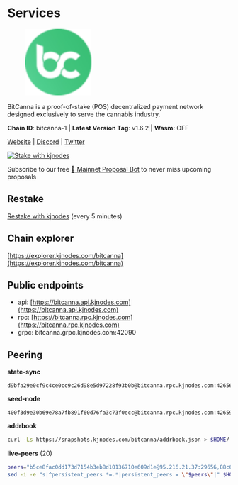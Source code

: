 # Services

<figure><img src="https://raw.githubusercontent.com/kj89/cosmos-images/main/logos/bitcanna.png" width="150" alt=""><figcaption></figcaption></figure>

BitCanna is a proof-of-stake (POS) decentralized payment network designed exclusively to serve the cannabis industry. 

**Chain ID**: bitcanna-1 | **Latest Version Tag**: v1.6.2 | **Wasm**: OFF

[Website](https://www.bitcanna.io) | [Discord](https://discord.gg/9AVrzaVQvs) | [Twitter](https://twitter.com/BitCannaGlobal)

[![Stake with kjnodes](https://i.ibb.co/cr44Q8j/button-stake-with-kjnodes.png)](https://restake.app/bitcanna/bcnavaloper1aym6s8eza7kjvnxuwxufrzccz6vqvgnsc47cc7)

Subscribe to our free [🤖 Mainnet Proposal Bot](https://t.me/kjnodes_proposal_bot) to never miss upcoming proposals

## Restake

[Restake with kjnodes](https://restake.app/bitcanna/bcnavaloper1aym6s8eza7kjvnxuwxufrzccz6vqvgnsc47cc7) (every 5 minutes)
## Chain explorer
[https://explorer.kjnodes.com/bitcanna](https://explorer.kjnodes.com/bitcanna)

## Public endpoints

* api: [https://bitcanna.api.kjnodes.com](https://bitcanna.api.kjnodes.com)
* rpc: [https://bitcanna.rpc.kjnodes.com](https://bitcanna.rpc.kjnodes.com)
* grpc: bitcanna.grpc.kjnodes.com:42090

## Peering

**state-sync**

```text
d9bfa29e0cf9c4ce0cc9c26d98e5d97228f93b0b@bitcanna.rpc.kjnodes.com:42656
```

**seed-node**

```text
400f3d9e30b69e78a7fb891f60d76fa3c73f0ecc@bitcanna.rpc.kjnodes.com:42659
```

**addrbook**
```bash
curl -Ls https://snapshots.kjnodes.com/bitcanna/addrbook.json > $HOME/.bcna/config/addrbook.json
```

**live-peers** (20)
```bash
peers="b5ce8fac0dd173d7154b3eb8d10136710e609d1e@95.216.21.37:29656,88c6b1fa1c7fef98b4449b769eb2705476586664@65.109.92.241:21326,d27dc1222e9ab0d90e49490ee315797afa14a03f@65.108.99.254:27656,b212d5740b2e11e54f56b072dc13b6134650cfb5@169.155.168.54:26656,bba10290da32f3cb41e15c3a192413666ce05cee@136.243.119.241:26656,a9f839c6e24221fb093f13ee41a0af842378fec5@94.130.12.22:26642,b204222a9b6ca4eee39a836b7406483a5ad4e719@144.91.114.250:26656,6be83de3e5ab1a912340ddad3e67d10c32d5b574@161.97.170.83:26656,320d0d38559140608b72a361db44b2a8f14bf0d1@107.181.229.154:16656,d9bfa29e0cf9c4ce0cc9c26d98e5d97228f93b0b@65.109.88.38:42656,f68feb1847416930fa046a303242adde39ba92e6@154.12.232.8:26656,17065f4b6062471aa2e1e615d5061e200a1d44e0@62.171.190.198:26656,5af4f132d1c63cbe9d828d58522fdbb4bd508880@136.244.29.116:31656,d8a0facda705edbbdd2d79fb302e017df009e9da@207.244.231.189:26656,23671067d0fd40aec523290585c7d8e91034a771@65.108.43.170:26656,5bb0a042e8a4ee28bcda1e26148e57787e75a42e@23.88.69.22:28466,9428323a2f7d73dd45c72efdc147f1978e3aa449@45.143.196.110:13056,8a210f1bcfc9015a7bc18dcc5add29c0dce3f2dc@135.181.173.65:26656,c124ce0b508e8b9ed1c5b6957f362225659b5343@144.76.177.185:26656,b7295f18b7150cc128d47c0546e2225179fc5427@202.61.194.254:60856"
sed -i -e "s|^persistent_peers *=.*|persistent_peers = \"$peers\"|" $HOME/.bcna/config/config.toml
```
